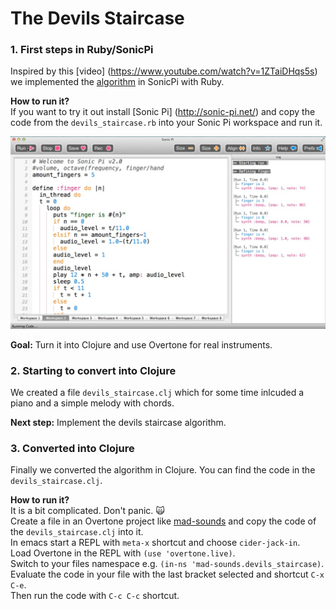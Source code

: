 # The Devils Staircase

### 1. First steps in Ruby/SonicPi
Inspired by this [video] (https://www.youtube.com/watch?v=1ZTaiDHqs5s) we implemented the [algorithm](https://en.wikipedia.org/wiki/Cantor_function) in SonicPi with Ruby.  

**How to run it?**  
If you want to try it out install [Sonic Pi] (http://sonic-pi.net/) and copy the code from the ```devils_staircase.rb``` into your Sonic Pi workspace and run it.

![alt tag](https://github.com/cljart/TheDevilsStaircase/blob/master/devils_staircase.jpg)  
  
**Goal:** Turn it into Clojure and use Overtone for real instruments.  


### 2. Starting to convert into Clojure  
We created a file ```devils_staircase.clj``` which for some time inlcuded a piano and a simple melody with chords.  
  
**Next step:** Implement the devils staircase algorithm.

### 3. Converted into Clojure  
Finally we converted the algorithm in Clojure. You can find the code in the ```devils_staircase.clj```.

**How to run it?**  
It is a bit complicated. Don't panic. :scream_cat:  
Create a file in an Overtone project like [mad-sounds](https://github.com/cljart/mad-sounds)
and copy the code of the ```devils_staircase.clj``` into it.  
In emacs start a REPL with ```meta-x``` shortcut and choose ```cider-jack-in```.  
Load Overtone in the REPL with ```(use 'overtone.live)```.  
Switch to your files namespace e.g. ```(in-ns 'mad-sounds.devils_staircase)```.  
Evaluate the code in your file with the last bracket selected and shortcut ```C-x C-e```.  
Then run the code with ```C-c C-c``` shortcut.  
